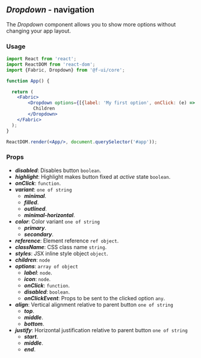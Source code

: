## *Dropdown* - navigation

The _Dropdown_ component allows you to show more options without changing your app layout.

### Usage

```jsx
import React from 'react';
import ReactDOM from 'react-dom';
import {Fabric, Dropdown} from '@f-ui/core';

function App() {

  return (
    <Fabric>
        <Dropdown options={[{label: 'My first option', onClick: (e) => alert(e)}]}>
          Children
        </Dropdown>
    </Fabric>
  );
}

ReactDOM.render(<App/>, document.querySelector('#app'));
```

### Props
- ***disabled***: Disables button `boolean`.
- ***highlight***: Highlight makes button fixed at _active_ state `boolean`.
- ***onClick***: `function`.
- ***variant***: `one of string`
  - ***minimal***.
  - ***filled***.
  - ***outlined***.
  - ***minimal-horizontal***.
- ***color***: Color variant `one of string`
  - ***primary***.
  - ***secondary***.
- ***reference***: Element reference `ref object`.
- ***className***: CSS class name `string`.
- ***styles***: JSX inline style object `object`.
- ***children***: `node`
- ***options***: `array of object`
  - ***label***: `node`.
  - ***icon***: `node`.
  - ***onClick***: `function`.
  - ***disabled***: `boolean`.
  - ***onClickEvent***: Props to be sent to the clicked option `any`.
- ***align***: Vertical alignment relative to parent button `one of string`
  - ***top***.
  - ***middle***.
  - ***bottom***.
- ***justify***: Horizontal justification relative to parent button `one of string`
  - ***start***.
  - ***middle***.
  - ***end***.

